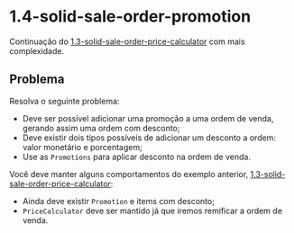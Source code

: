 # 1.4-solid-sale-order-promotion

Continuação do [1.3-solid-sale-order-price-calculator](../1.3-solid-sale-order-price-calculator/README.md) com mais complexidade.

## Problema

Resolva o seguinte problema:

- Deve ser possível adicionar uma promoção a uma ordem de venda, gerando assim uma ordem com desconto;
- Deve existir dois tipos possíveis de adicionar um desconto a ordem: valor monetário e porcentagem;
- Use as `Promotions` para aplicar desconto na ordem de venda.

Você deve manter alguns comportamentos do exemplo anterior, [1.3-solid-sale-order-price-calculator](../1.3-solid-sale-order-price-calculator/README.md):

- Ainda deve existir `Promotion` e items com desconto;
- `PriceCalculator` deve ser mantido já que iremos remificar a ordem de venda.
